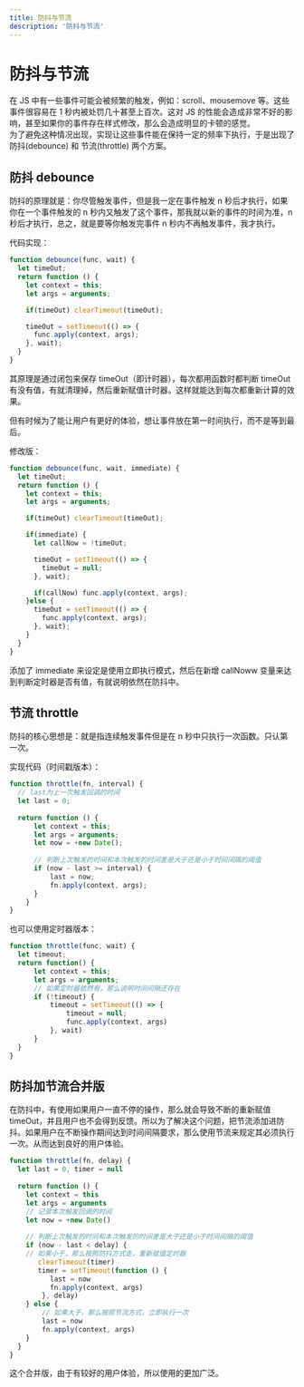 ```yaml
---
title: 防抖与节流
description: '防抖与节流'
---
```

# 防抖与节流
在 JS 中有一些事件可能会被频繁的触发，例如：scroll、mousemove 等。这些事件很容易在 1 秒内被处罚几十甚至上百次。这对 JS 的性能会造成非常不好的影响，甚至如果你的事件存在样式修改，那么会造成明显的卡顿的感觉。  
为了避免这种情况出现，实现让这些事件能在保持一定的频率下执行，于是出现了 防抖(debounce) 和 节流(throttle) 两个方案。  

## 防抖 debounce
防抖的原理就是：你尽管触发事件，但是我一定在事件触发 n 秒后才执行，如果你在一个事件触发的 n 秒内又触发了这个事件，那我就以新的事件的时间为准，n 秒后才执行，总之，就是要等你触发完事件 n 秒内不再触发事件，我才执行。  

代码实现：  
```js
function debounce(func, wait) {
  let timeOut;
  return function () {
    let context = this;
    let args = arguments;

    if(timeOut) clearTimeout(timeOut);

    timeOut = setTimeout(() => {
      func.apply(context, args);
    }, wait);
  }
}
```
其原理是通过闭包来保存 timeOut（即计时器），每次都用函数时都判断 timeOut 有没有值，有就清理掉，然后重新赋值计时器。这样就能达到每次都重新计算的效果。  

但有时候为了能让用户有更好的体验，想让事件放在第一时间执行，而不是等到最后。  

修改版：
```js
function debounce(func, wait, immediate) {
  let timeOut;
  return function () {
    let context = this;
    let args = arguments;

    if(timeOut) clearTimeout(timeOut);

    if(immediate) {
      let callNow = !timeOut;

      timeOut = setTimeout(() => {
        timeOut = null;
      }, wait);

      if(callNow) func.apply(context, args);
    }else {
      timeOut = setTimeout(() => {
        func.apply(context, args);
      }, wait);
    }
  }
}
```
添加了 immediate 来设定是使用立即执行模式，然后在新增 callNoww 变量来达到判断定时器是否有值，有就说明依然在防抖中。  

## 节流 throttle
防抖的核心思想是：就是指连续触发事件但是在 n 秒中只执行一次函数。只认第一次。  

实现代码（时间戳版本）：
```js
function throttle(fn, interval) {
  // last为上一次触发回调的时间
  let last = 0;
  
  return function () {
      let context = this;
      let args = arguments;
      let now = +new Date();
      
      // 判断上次触发的时间和本次触发的时间差是大于还是小于时间间隔的阈值
      if (now - last >= interval) {
          last = now;
          fn.apply(context, args);
      }
    }
}
```

也可以使用定时器版本：  
```js
function throttle(func, wait) {
  let timeout;
  return function() {
      let context = this;
      let args = arguments;
      // 如果定时器依然有，那么说明时间间隔还存在
      if (!timeout) {
          timeout = setTimeout(() => {
              timeout = null;
              func.apply(context, args)
          }, wait)
      }
  }
}
```

## 防抖加节流合并版
在防抖中，有使用如果用户一直不停的操作，那么就会导致不断的重新赋值 timeOut，并且用户也不会得到反馈。所以为了解决这个问题，把节流添加进防抖。如果用户在不断操作期间达到时间间隔要求，那么使用节流来规定其必须执行一次。从而达到良好的用户体验。  

```js
function throttle(fn, delay) {
  let last = 0, timer = null
  
  return function () { 
    let context = this
    let args = arguments
    // 记录本次触发回调的时间
    let now = +new Date()
    
    // 判断上次触发的时间和本次触发的时间差是大于还是小于时间间隔的阈值
    if (now - last < delay) {
    // 如果小于，那么按照防抖方式走，重新赋值定时器
       clearTimeout(timer)
       timer = setTimeout(function () {
          last = now
          fn.apply(context, args)
        }, delay)
    } else {
        // 如果大于，那么按照节流方式，立即执行一次
        last = now
        fn.apply(context, args)
    }
  }
}
```
这个合并版，由于有较好的用户体验，所以使用的更加广泛。


